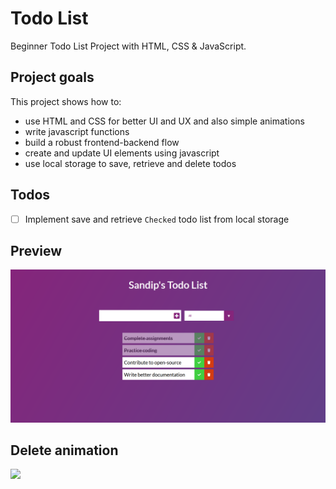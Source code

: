# Todo List

Beginner Todo List Project with HTML, CSS & JavaScript.

## Project goals

This project shows how to:

- use HTML and CSS for better UI and UX and also simple animations
- write javascript functions
- build a robust frontend-backend flow
- create and update UI elements using javascript
- use local storage to save, retrieve and delete todos

## Todos

- [ ] Implement save and retrieve `Checked` todo list from local storage 

## Preview

![](media/todo_ss_one.PNG)

## Delete animation

![](media/delete_animation.gif)